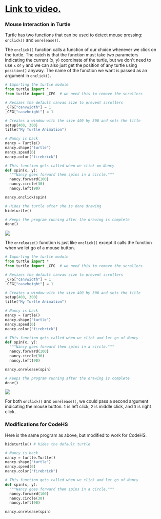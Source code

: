 # [Link to video.](https://www.youtube.com/watch?v=h_WifRpnS3M&list=PLVD25niNi0BkyCc47RgZHKnmIh6nsupN7)

### Mouse Interaction in Turtle

Turtle has two functions that can be used to detect mouse pressing: `onclick()` and `onrelease()`. 

The `onclick()` function calls a function of our choice whenever we click on the turtle. The catch is that the function must take two parameters indicating the current (x, y) coordinate of the turtle, but we don't need to use `x` or `y` and we can also just get the position of any turtle using `position()` anyway. The name of the function we want is passed as an argument in `onclick()`.

```python
# Importing the turtle module
from turtle import *
from turtle import _CFG  # we need this to remove the scrollers

# Resizes the default canvas size to prevent scrollers
_CFG["canvwidth"] = 1 
_CFG["canvheight"] = 1

# Creates a window with the size 400 by 300 and sets the title
setup(400, 300)
title("My Turtle Animation")

# Nancy is back
nancy = Turtle()
nancy.shape("turtle")
nancy.speed(6)
nancy.color("firebrick")

# This function gets called when we click on Nancy
def spin(x, y):
  """Nancy goes forward then spins in a circle."""
  nancy.forward(100)
  nancy.circle(30)
  nancy.left(90)

nancy.onclick(spin)

# Hides the turtle after she is done drawing
hideturtle()

# Keeps the program running after the drawing is complete
done()
```

![](../Images/Turtle_Mouse.png)

The `onrelease()` function is just like `onclick()` except it calls the function when we let go of a mouse button.

```python
# Importing the turtle module
from turtle import *
from turtle import _CFG  # we need this to remove the scrollers

# Resizes the default canvas size to prevent scrollers
_CFG["canvwidth"] = 1 
_CFG["canvheight"] = 1

# Creates a window with the size 400 by 300 and sets the title
setup(400, 300)
title("My Turtle Animation")

# Nancy is back
nancy = Turtle()
nancy.shape("turtle")
nancy.speed(6)
nancy.color("firebrick")

# This function gets called when we click and let go of Nancy
def spin(x, y):
  """Nancy goes forward then spins in a circle."""
  nancy.forward(100)
  nancy.circle(30)
  nancy.left(90)

nancy.onrelease(spin)

# Keeps the program running after the drawing is complete
done()
```

![](../Images/Turtle_Mouse.png)

For both `onclick()` and `onrelease()`, we could pass a second argument indicating the mouse button. `1` is left click, `2` is middle click, and `3` is right click.


### Modifications for CodeHS

Here is the same program as above, but modified to work for CodeHS.

```python
hideturtle() # hides the default turtle

# Nancy is back
nancy = turtle.Turtle()
nancy.shape("turtle")
nancy.speed(6)
nancy.color("firebrick")

# This function gets called when we click and let go of Nancy
def spin(x, y):
  """Nancy goes forward then spins in a circle."""
  nancy.forward(100)
  nancy.circle(30)
  nancy.left(90)

nancy.onrelease(spin)
```

